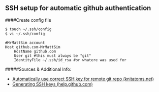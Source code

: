 ## SSH setup for automatic github authentication

####Create config file

```sh
$ touch ~/.ssh/config
$ vi ~/.ssh/config
```

```text
#MrMattSim account
Host github.com-MrMattSim
	HostName github.com
	User git #this must always be "git"
	IdentityFile ~/.ssh/id_rsa #or whatere was used for
```

#####Sources & Additional Info:
- [Automatically use correct SSH key for remote git repo (knitatoms.net)](http://knitatoms.net/2013/10/automatically-use-correct-ssh-key-for-remote-git-repo/)
- [Generating SSH keys (help.github.com)](https://help.github.com/articles/generating-ssh-keys/)
